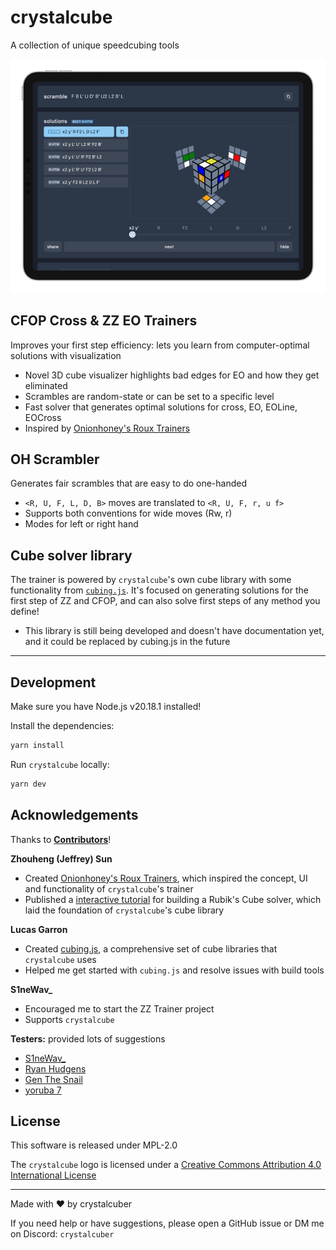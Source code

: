 # crystalcube

A collection of unique speedcubing tools

![screenshot of crystalcube](public/assets/mockup-dark.webp)

## CFOP Cross & ZZ EO Trainers

Improves your first step efficiency: lets you learn from computer-optimal solutions with visualization

- Novel 3D cube visualizer highlights bad edges for EO and how they get eliminated
- Scrambles are random-state or can be set to a specific level
- Fast solver that generates optimal solutions for cross, EO, EOLine, EOCross
- Inspired by [Onionhoney's Roux Trainers](https://onionhoney.github.io/roux-trainers/)

## OH Scrambler

Generates fair scrambles that are easy to do one-handed

- `<R, U, F, L, D, B>` moves are translated to `<R, U, F, r, u f>`
- Supports both conventions for wide moves (Rw, r)
- Modes for left or right hand

## Cube solver library

The trainer is powered by `crystalcube`'s own cube library with some functionality from [`cubing.js`](https://github.com/cubing/cubing.js). It's focused on generating solutions for the first step of ZZ and CFOP, and can also solve first steps of any method you define!

- This library is still being developed and doesn't have documentation yet, and it could be replaced by cubing.js in the future

---

## Development

Make sure you have Node.js v20.18.1 installed!

Install the dependencies:

```bash
yarn install
```

Run `crystalcube` locally:

```bash
yarn dev
```

## Acknowledgements

Thanks to **[Contributors](https://github.com/ericx20/crystalcube/graphs/contributors)**!

**Zhouheng (Jeffrey) Sun**

- Created [Onionhoney's Roux Trainers](https://onionhoney.github.io/roux-trainers/), which inspired the concept, UI and functionality of `crystalcube`'s trainer
- Published a [interactive tutorial](https://observablehq.com/@onionhoney/how-to-model-a-rubiks-cube) for building a Rubik's Cube solver, which laid the foundation of `crystalcube`'s cube library

**Lucas Garron**

- Created [cubing.js](https://github.com/cubing/cubing.js), a comprehensive set of cube libraries that `crystalcube` uses
- Helped me get started with `cubing.js` and resolve issues with build tools

**S1neWav\_**

- Encouraged me to start the ZZ Trainer project
- Supports `crystalcube`

**Testers:** provided lots of suggestions

- [S1neWav\_](https://www.youtube.com/@S1neWav_)
- [Ryan Hudgens](https://www.youtube.com/@OreKehStrah)
- [Gen The Snail](https://www.youtube.com/@GenTheSnail)
- [yoruba 7](https://www.youtube.com/@yoruba7807)

## License

This software is released under MPL-2.0

The `crystalcube` logo is licensed under a <a rel="license" href="http://creativecommons.org/licenses/by/4.0/">Creative Commons Attribution 4.0 International License</a>

---

Made with ❤️ by crystalcuber

If you need help or have suggestions, please open a GitHub issue or DM me on Discord: `crystalcuber`
